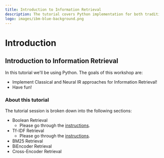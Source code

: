 ```yaml
---
title: Introduction to Information Retrieval
description: The tutorial covers Python implementation for both traditional and Neural IR systems
logo: images/ibm-blue-background.png
---
```


# Introduction

## Introduction to Information Retrieval

In this tutorial we'll be using Python. The goals of this workshop are:

* Implement Classical and Neural IR approaches for Information Retrieval!
* Have fun!

### About this tutorial

The tutorial session is broken down into the following sections:

* Boolean Retrieval
    - Please go through the [instructions](boolean_retrieval/index.html).
* Tf-IDF Retrieval
    - Please go through the [instructions](tfidf_retriever/index.html).
* BM25  Retrieval
* BiEncoder Retrieval
* Cross-Encoder Retrieval


